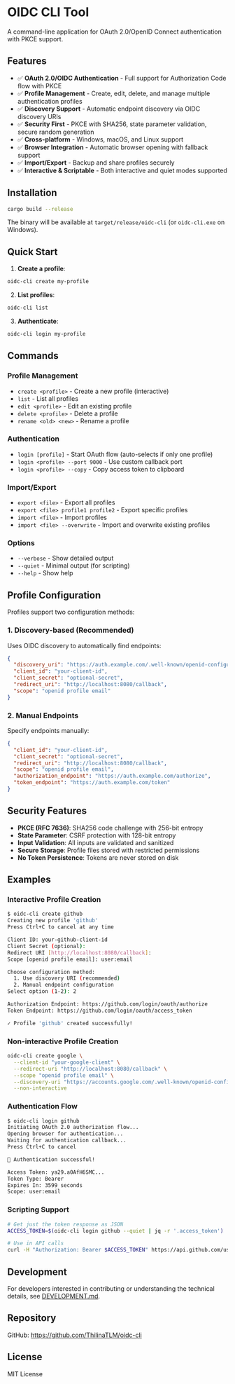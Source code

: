 # OIDC CLI Tool

A command-line application for OAuth 2.0/OpenID Connect authentication with PKCE support.

## Features

- ✅ **OAuth 2.0/OIDC Authentication** - Full support for Authorization Code flow with PKCE
- ✅ **Profile Management** - Create, edit, delete, and manage multiple authentication profiles
- ✅ **Discovery Support** - Automatic endpoint discovery via OIDC discovery URIs
- ✅ **Security First** - PKCE with SHA256, state parameter validation, secure random generation
- ✅ **Cross-platform** - Windows, macOS, and Linux support
- ✅ **Browser Integration** - Automatic browser opening with fallback support
- ✅ **Import/Export** - Backup and share profiles securely
- ✅ **Interactive & Scriptable** - Both interactive and quiet modes supported

## Installation

```bash
cargo build --release
```

The binary will be available at `target/release/oidc-cli` (or `oidc-cli.exe` on Windows).

## Quick Start

1. **Create a profile**:
```bash
oidc-cli create my-profile
```

2. **List profiles**:
```bash
oidc-cli list
```

3. **Authenticate**:
```bash
oidc-cli login my-profile
```

## Commands

### Profile Management

- `create <profile>` - Create a new profile (interactive)
- `list` - List all profiles
- `edit <profile>` - Edit an existing profile
- `delete <profile>` - Delete a profile
- `rename <old> <new>` - Rename a profile

### Authentication

- `login [profile]` - Start OAuth flow (auto-selects if only one profile)
- `login <profile> --port 9000` - Use custom callback port
- `login <profile> --copy` - Copy access token to clipboard

### Import/Export

- `export <file>` - Export all profiles
- `export <file> profile1 profile2` - Export specific profiles
- `import <file>` - Import profiles
- `import <file> --overwrite` - Import and overwrite existing profiles

### Options

- `--verbose` - Show detailed output
- `--quiet` - Minimal output (for scripting)
- `--help` - Show help

## Profile Configuration

Profiles support two configuration methods:

### 1. Discovery-based (Recommended)
Uses OIDC discovery to automatically find endpoints:
```json
{
  "discovery_uri": "https://auth.example.com/.well-known/openid-configuration",
  "client_id": "your-client-id",
  "client_secret": "optional-secret",
  "redirect_uri": "http://localhost:8080/callback",
  "scope": "openid profile email"
}
```

### 2. Manual Endpoints
Specify endpoints manually:
```json
{
  "client_id": "your-client-id",
  "client_secret": "optional-secret", 
  "redirect_uri": "http://localhost:8080/callback",
  "scope": "openid profile email",
  "authorization_endpoint": "https://auth.example.com/authorize",
  "token_endpoint": "https://auth.example.com/token"
}
```

## Security Features

- **PKCE (RFC 7636)**: SHA256 code challenge with 256-bit entropy
- **State Parameter**: CSRF protection with 128-bit entropy
- **Input Validation**: All inputs are validated and sanitized
- **Secure Storage**: Profile files stored with restricted permissions
- **No Token Persistence**: Tokens are never stored on disk

## Examples

### Interactive Profile Creation
```bash
$ oidc-cli create github
Creating new profile 'github'
Press Ctrl+C to cancel at any time

Client ID: your-github-client-id
Client Secret (optional): 
Redirect URI [http://localhost:8080/callback]: 
Scope [openid profile email]: user:email

Choose configuration method:
  1. Use discovery URI (recommended)
  2. Manual endpoint configuration
Select option (1-2): 2

Authorization Endpoint: https://github.com/login/oauth/authorize
Token Endpoint: https://github.com/login/oauth/access_token

✓ Profile 'github' created successfully!
```

### Non-interactive Profile Creation
```bash
oidc-cli create google \
  --client-id "your-google-client" \
  --redirect-uri "http://localhost:8080/callback" \
  --scope "openid profile email" \
  --discovery-uri "https://accounts.google.com/.well-known/openid-configuration" \
  --non-interactive
```

### Authentication Flow
```bash
$ oidc-cli login github
Initiating OAuth 2.0 authorization flow...
Opening browser for authentication...
Waiting for authentication callback...
Press Ctrl+C to cancel

🎉 Authentication successful!

Access Token: ya29.a0AfH6SMC...
Token Type: Bearer
Expires In: 3599 seconds
Scope: user:email
```

### Scripting Support
```bash
# Get just the token response as JSON
ACCESS_TOKEN=$(oidc-cli login github --quiet | jq -r '.access_token')

# Use in API calls
curl -H "Authorization: Bearer $ACCESS_TOKEN" https://api.github.com/user
```

## Development

For developers interested in contributing or understanding the technical details, see [DEVELOPMENT.md](DEVELOPMENT.md).

## Repository

GitHub: https://github.com/ThilinaTLM/oidc-cli

## License

MIT License